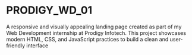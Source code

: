 # PRODIGY_WD_01
A responsive and visually appealing landing page created as part of my Web Development internship at Prodigy Infotech. This project showcases modern HTML, CSS, and JavaScript practices to build a clean and user-friendly interface
